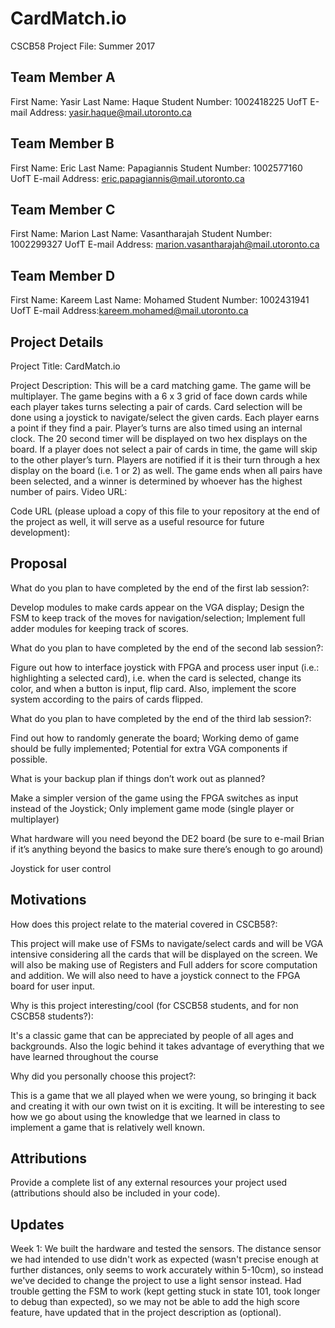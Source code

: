 # CardMatch.io
CSCB58 Project File: Summer 2017
 
Team Member A
-------------
First Name: Yasir
Last Name: Haque
Student Number: 1002418225
UofT E-mail Address: yasir.haque@mail.utoronto.ca
 
Team Member B
-------------
First Name: Eric
Last Name: Papagiannis
Student Number: 1002577160
UofT E-mail Address: eric.papagiannis@mail.utoronto.ca
 
Team Member C
-------------
First Name: Marion 
Last Name: Vasantharajah
Student Number: 1002299327
UofT E-mail Address: marion.vasantharajah@mail.utoronto.ca 
 
Team Member D
-------------
First Name: Kareem
Last Name: Mohamed
Student Number: 1002431941
UofT E-mail Address:kareem.mohamed@mail.utoronto.ca 
 
Project Details
---------------
Project Title: CardMatch.io
 
Project Description: 
This will be a card matching game. The game will be multiplayer. The game begins with a 6 x 3 grid of face down cards while each player takes turns selecting a pair of cards. Card selection will be done using a joystick to navigate/select the given cards. Each player earns a point if they find a pair. Player’s turns are also timed using an internal clock. The 20 second timer will be displayed on two hex displays on the board. If a player does not select a pair of cards in time, the game will skip to the other player’s turn. Players are notified if it is their turn through a hex display on the board (i.e. 1 or 2) as well. The game ends when all pairs have been selected, and a winner is determined by whoever has the highest number of pairs. 
Video URL: 
 
Code URL (please upload a copy of this file to your repository at the end of the project as well, it will
serve as a useful resource for future development):
 
 
Proposal
--------
 
What do you plan to have completed by the end of the first lab session?:
 
Develop modules to make cards appear on the VGA display; Design the FSM to keep track of the moves for navigation/selection; Implement full adder modules for keeping track of scores.
 
What do you plan to have completed by the end of the second lab session?:
 
Figure out how to interface joystick with FPGA and process user input (i.e.: highlighting a selected card), i.e. when the card is selected, change its color, and when a button is input, flip card. Also, implement the score system according to the pairs of cards flipped.
 
What do you plan to have completed by the end of the third lab session?:
 
Find out how to randomly generate the board; Working demo of game should be fully implemented; Potential for extra VGA components if possible.
 
What is your backup plan if things don’t work out as planned?
 
Make a simpler version of the game using the FPGA switches as input instead of  the Joystick; Only implement game mode (single player or multiplayer)
 
What hardware will you need beyond the DE2 board 
(be sure to e-mail Brian if it’s anything beyond the basics to make sure there’s enough to go around)
 
Joystick for user control
 
 
 
 
Motivations
-----------
How does this project relate to the material covered in CSCB58?:
 
This project will make use of FSMs to navigate/select cards and will be VGA intensive considering all the cards that will be displayed on the screen. We will also be making use of Registers and Full adders for score computation and addition. We will also need to have a joystick connect to the FPGA board for user input.
 
Why is this project interesting/cool (for CSCB58 students, and for non CSCB58 students?):
 
It's a classic game that can be appreciated by people of all ages and backgrounds. Also the logic behind it takes advantage of everything that we have learned throughout the course
 
Why did you personally choose this project?:
 
This is a game that we all played when we were young, so bringing it back and creating it with our own twist on it is exciting. It will be interesting to see how we go about using the knowledge that we learned in class to implement a game that is relatively well known.
 
Attributions
------------
Provide a complete list of any external resources your project used (attributions should also be included in your
code).  
 
Updates
-------
 
<Example update. Delete this and add your own updates after each lab session>
Week 1: We built the hardware and tested the sensors. The distance sensor we had intended to use didn't work as
expected (wasn't precise enough at further distances, only seems to work accurately within 5-10cm), so instead
we've decided to change the project to use a light sensor instead. Had trouble getting the FSM to work (kept
getting stuck in state 101, took longer to debug than expected), so we may not be able to add the
high score feature, have updated that in the project description as (optional).
 
